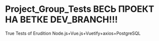 # Project_Group_Tests ВЕСЬ ПРОЕКТ НА ВЕТКE DEV_BRANCH!!!

True Tests of Erudition
Node.js+Vue.js+Vuetify+axios+PostgreSQL
